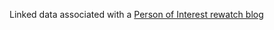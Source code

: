 Linked data associated with a [Person of Interest rewatch blog](https://www.hexkey.co.uk/lee/log/tag/person-of-interest/)
